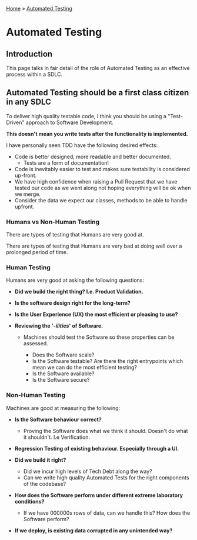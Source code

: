 [Home](../../ReadMe.md) » [Automated Testing](./AutomatedTesting.md)

# Automated Testing

## Introduction

This page talks in fair detail of the role of Automated Testing as an effective process within a SDLC.

## Automated Testing should be a first class citizen in any SDLC

To deliver high quality testable code, I think you should be using a "Test-Driven" approach to Software Development.  

**This doesn't mean you write tests after the functionality is implemented.**

I have personally seen TDD have the following desired effects:

- Code is better designed, more readable and better documented.
  - Tests are a form of documentation!
- Code is inevitably easier to test and makes sure testability is considered up-front.
- We have high confidence when raising a Pull Request that we have tested our code as we went along not hoping everything will be ok when we merge.
- Consider the data we expect our classes, methods to be able to handle upfront.

### Humans vs Non-Human Testing

There are types of testing that Humans are very good at.  

There are types of testing that Humans are very bad at doing well over a prolonged period of time.

### Human Testing

Humans are very good at asking the following questions:

- **Did we build the right thing?  I.e. Product Validation.**
- **Is the software design right for the long-term?**
- **Is the User Experience (UX) the most efficient or pleasing to use?**
- **Reviewing the '*-ilities*' of Software.**

  - Machines should test the Software so these properties can be assessed.

    - Does the Software scale?
    - Is the Software testable?  Are there the right entrypoints which mean we can do the most efficient testing?
    - Is the Software available?
    - Is the Software secure?

### Non-Human Testing

Machines are good at measuring the following:

- **Is the Software behaviour correct?**
  - Proving the Software does what we think it should.  Doesn't do what it shouldn't. I.e Verification.

- **Regression Testing of existing behaviour.  Especially through a UI.**

- **Did we build it right?**
  - Did we incur high levels of Tech Debt along the way?
  - Can we write high quality Automated Tests for the right components of the codebase?

- **How does the Software perform under different extreme laboratory conditions?**
  - If we have 000000s rows of data, can we handle this?  How does the Software perform?

- **If we deploy, is existing data corrupted in any unintended way?**
